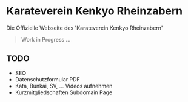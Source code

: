 # Karateverein Kenkyo Rheinzabern

Die Offizielle Webseite des 'Karateverein Kenkyo Rheinzabern'

> Work in Progress ...

## TODO

- SEO
- Datenschutzformular PDF
- Kata, Bunkai, SV, ... Videos aufnehmen
- Kurzmitgliedschaften Subdomain Page


